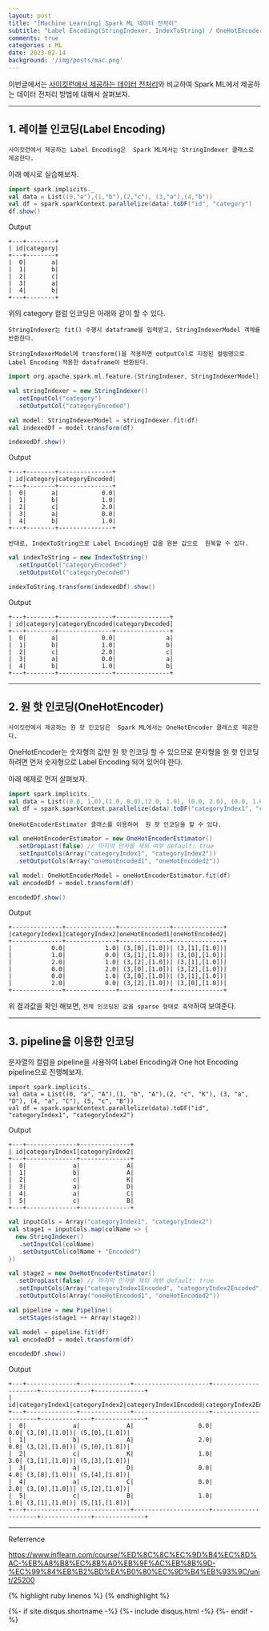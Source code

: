 ```yaml
---
layout: post
title: "[Machine Learning] Spark ML 데이터 전처리"
subtitle: "Label Encoding(StringIndexer, IndexToString) / OneHotEncoderEstimator " 
comments: true
categories : ML
date: 2023-02-14
background: '/img/posts/mac.png'
---
```


이번글에서는 [사이킷런에서 제공하는 데이터 전처리](https://wonyong-jang.github.io/ml/2022/09/15/Machine-Learning-Sklearn-Pre-Processing.html)와 
비교하여 Spark ML에서 제공하는 데이터 전처리 방법에 대해서 살펴보자.   

- - -

## 1. 레이블 인코딩(Label Encoding)   

`사이킷런에서 제공하는 Label Encoding은 
Spark ML에서는 StringIndexer 클래스로 제공한다.`   

아래 예시로 실습해보자.   

```scala
import spark.implicits._
val data = List((0,"a"),(1,"b"),(2,"c"), (3,"a"),(4,"b"))
val df = spark.sparkContext.parallelize(data).toDF("id", "category")
df.show()
```

Output

```
+---+--------+
| id|category|
+---+--------+
|  0|       a|
|  1|       b|
|  2|       c|
|  3|       a|
|  4|       b|
+---+--------+
```


위의 category 컬럼 인코딩은 아래와 같이 할 수 있다.   

`StringIndexer는 fit() 수행시 dataframe을 입력받고, StringIndexerModel 객체를 
반환한다.`    

`StringIndexerModel에 transform()을 적용하면 outputCol로 지정된 컬럼명으로 
Label Encoding 적용한 dataframe이 반환된다.`      

```scala
import org.apache.spark.ml.feature.{StringIndexer, StringIndexerModel}

val stringIndexer = new StringIndexer()
  .setInputCol("category")
  .setOutputCol("categoryEncoded")

val model: StringIndexerModel = stringIndexer.fit(df)
val indexedDf = model.transform(df)

indexedDf.show()
```

Output   

```
+---+--------+---------------+
| id|category|categoryEncoded|
+---+--------+---------------+
|  0|       a|            0.0|
|  1|       b|            1.0|
|  2|       c|            2.0|
|  3|       a|            0.0|
|  4|       b|            1.0|
+---+--------+---------------+
```

`반대로, IndexToString으로 Label Encoding된 값을 원본 값으로 
원복할 수 있다.`   

```scala
val indexToString = new IndexToString()
  .setInputCol("categoryEncoded")
  .setOutputCol("categoryDecoded")

indexToString.transform(indexedDf).show()
```

Output

```
+---+--------+---------------+---------------+
| id|category|categoryEncoded|categoryDecoded|
+---+--------+---------------+---------------+
|  0|       a|            0.0|              a|
|  1|       b|            1.0|              b|
|  2|       c|            2.0|              c|
|  3|       a|            0.0|              a|
|  4|       b|            1.0|              b|
+---+--------+---------------+---------------+
```


- - - 

## 2. 원 핫 인코딩(OneHotEncoder)   

`사이킷런에서 제공하는 원 핫 인코딩은 
Spark ML에서는 OneHotEncoder 클래스로 제공한다.`    

OneHotEncoder는 숫자형의 값만 원 핫 인코딩 할 수 있으므로 문자형을 원 핫 
인코딩하려면 먼저 숫자형으로 Label Encoding 되어 있어야 한다.   

아래 예제로 먼저 살펴보자.   

```scala
import spark.implicits._
val data = List((0.0, 1.0),(1.0, 0.0),(2.0, 1.0), (0.0, 2.0), (0.0, 1.0), (2.0, 0.0))
val df = spark.sparkContext.parallelize(data).toDF("categoryIndex1", "categoryIndex2")
```   

`OneHotEncoderEstimator 클래스를 이용하여 
원 핫 인코딩을 할 수 있다.`        


```scala
val oneHotEncoderEstimator = new OneHotEncoderEstimator()
  .setDropLast(false) // 마지막 인자를 제외 여부 default: true
  .setInputCols(Array("categoryIndex1", "categoryIndex2"))
  .setOutputCols(Array("oneHotEncoded1", "oneHotEncoded2"))

val model: OneHotEncoderModel = oneHotEncoderEstimator.fit(df)
val encodedDf = model.transform(df)

encodedDf.show()
```

Output


```
+--------------+--------------+--------------+--------------+
|categoryIndex1|categoryIndex2|oneHotEncoded1|oneHotEncoded2|
+--------------+--------------+--------------+--------------+
|           0.0|           1.0| (3,[0],[1.0])| (3,[1],[1.0])|
|           1.0|           0.0| (3,[1],[1.0])| (3,[0],[1.0])|
|           2.0|           1.0| (3,[2],[1.0])| (3,[1],[1.0])|
|           0.0|           2.0| (3,[0],[1.0])| (3,[2],[1.0])|
|           0.0|           1.0| (3,[0],[1.0])| (3,[1],[1.0])|
|           2.0|           0.0| (3,[2],[1.0])| (3,[0],[1.0])|
+--------------+--------------+--------------+--------------+
```

위 결과값을 확인 해보면, `전체 인코딩된 값을 sparse 형태로 축약`하여 
보여준다.      

- - - 

## 3. pipeline을 이용한 인코딩   

문자열의 컬럼을 pipeline을 사용하여 
Label Encoding과 One hot Encoding  pipeline으로 
진행해보자.   

```
import spark.implicits._
val data = List((0, "a", "A"),(1, "b", "A"),(2, "c", "K"), (3, "a", "D"), (4, "a", "C"), (5, "c", "B"))
val df = spark.sparkContext.parallelize(data).toDF("id", "categoryIndex1", "categoryIndex2")
```

Output

```
+---+--------------+--------------+
| id|categoryIndex1|categoryIndex2|
+---+--------------+--------------+
|  0|             a|             A|
|  1|             b|             A|
|  2|             c|             K|
|  3|             a|             D|
|  4|             a|             C|
|  5|             c|             B|
+---+--------------+--------------+
```

```scala
val inputCols = Array("categoryIndex1", "categoryIndex2")
val stage1 = inputCols.map(colName => {
  new StringIndexer()
   .setInputCol(colName)
   .setOutputCol(colName + "Encoded")
})

val stage2 = new OneHotEncoderEstimator()
  .setDropLast(false) // 마지막 인자를 제외 여부 default: true
  .setInputCols(Array("categoryIndex1Encoded", "categoryIndex2Encoded"))
  .setOutputCols(Array("oneHotEncoded1", "oneHotEncoded2"))

val pipeline = new Pipeline()
  .setStages(stage1 ++ Array(stage2))

val model = pipeline.fit(df)
val encodedDf = model.transform(df)

encodedDf.show()
```

Output

```
+---+--------------+--------------+---------------------+---------------------+--------------+--------------+
| id|categoryIndex1|categoryIndex2|categoryIndex1Encoded|categoryIndex2Encoded|oneHotEncoded1|oneHotEncoded2|
+---+--------------+--------------+---------------------+---------------------+--------------+--------------+
|  0|             a|             A|                  0.0|                  0.0| (3,[0],[1.0])| (5,[0],[1.0])|
|  1|             b|             A|                  2.0|                  0.0| (3,[2],[1.0])| (5,[0],[1.0])|
|  2|             c|             K|                  1.0|                  3.0| (3,[1],[1.0])| (5,[3],[1.0])|
|  3|             a|             D|                  0.0|                  4.0| (3,[0],[1.0])| (5,[4],[1.0])|
|  4|             a|             C|                  0.0|                  2.0| (3,[0],[1.0])| (5,[2],[1.0])|
|  5|             c|             B|                  1.0|                  1.0| (3,[1],[1.0])| (5,[1],[1.0])|
+---+--------------+--------------+---------------------+---------------------+--------------+--------------+
```

- - -
Referrence 

<https://www.inflearn.com/course/%ED%8C%8C%EC%9D%B4%EC%8D%AC-%EB%A8%B8%EC%8B%A0%EB%9F%AC%EB%8B%9D-%EC%99%84%EB%B2%BD%EA%B0%80%EC%9D%B4%EB%93%9C/unit/25200>    

{% highlight ruby linenos %}
{% endhighlight %}


{%- if site.disqus.shortname -%}
    {%- include disqus.html -%}
{%- endif -%}

